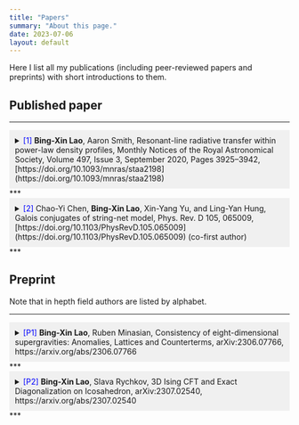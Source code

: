```yaml
---
title: "Papers"
summary: "About this page."
date: 2023-07-06
layout: default
---
```


Here I list all my publications (including peer-reviewed papers and preprints) with short introductions to them. 

## Published paper
***
<details>
  <summary style="background-color: #f0f0f0; padding: 10px;"><span style="color: blue;">[1]</span> <b>Bing-Xin Lao</b>, Aaron Smith, Resonant-line radiative transfer within power-law density profiles, Monthly Notices of the Royal Astronomical Society, Volume 497, Issue 3, September 2020, Pages 3925–3942, [https://doi.org/10.1093/mnras/staa2198](https://doi.org/10.1093/mnras/staa2198)</summary>
  
  <div style="background-color: #f0f0f0; padding: 10px;">
    This paper studies Lyman-alpha radiative transfer process with given density profiles, generalizing the known solutions to non uniform media. Develop gridless Monte-Carlo radiative transfer (GMCRT) method to verify the analytic solutions.
  </div>
</details>
***
<details>
  <summary style="background-color: #f0f0f0; padding: 10px;"><span style="color: blue;">[2]</span> Chao-Yi Chen, <b>Bing-Xin Lao</b>, Xin-Yang Yu, and Ling-Yan Hung, Galois conjugates of string-net model, Phys. Rev. D 105, 065009, [https://doi.org/10.1103/PhysRevD.105.065009](https://doi.org/10.1103/PhysRevD.105.065009) (co-first author)</summary>
  
  <div style="background-color: #f0f0f0; padding: 10px;">
    This paper studies Lyman-alpha radiative transfer process with given density profiles, generalizing the known solutions to non uniform media. Develop gridless Monte-Carlo radiative transfer (GMCRT) method to verify the analytic solutions.
  </div>
</details>
***

## Preprint
Note that in hepth field authors are listed by alphabet. 
***
<details>
  <summary style="background-color: #f0f0f0; padding: 10px;"><span style="color: blue;">[P1]</span> <b>Bing-Xin Lao</b>, Ruben Minasian, Consistency of eight-dimensional supergravities: Anomalies, Lattices and Counterterms, arXiv:2306.07766, https://arxiv.org/abs/2306.07766</summary>
  
  <div style="background-color: #f0f0f0; padding: 10px;">
    This paper studies Lyman-alpha radiative transfer process with given density profiles, generalizing the known solutions to non uniform media. Develop gridless Monte-Carlo radiative transfer (GMCRT) method to verify the analytic solutions.
  </div>
</details>
***
<details>
  <summary style="background-color: #f0f0f0; padding: 10px;"><span style="color: blue;">[P2]</span> <b>Bing-Xin Lao</b>, Slava Rychkov, 3D Ising CFT and Exact Diagonalization on Icosahedron, arXiv:2307.02540, https://arxiv.org/abs/2307.02540</summary>
  
  <div style="background-color: #f0f0f0; padding: 10px;">
    This paper studies Lyman-alpha radiative transfer process with given density profiles, generalizing the known solutions to non uniform media. Develop gridless Monte-Carlo radiative transfer (GMCRT) method to verify the analytic solutions.
  </div>
</details>
***